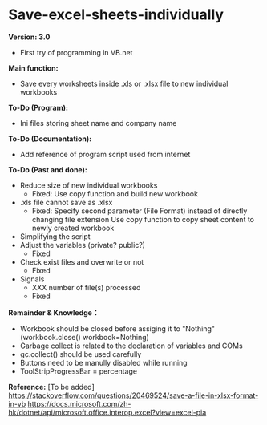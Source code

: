 # Save-excel-sheets-individually
**Version: 3.0**

- First try of programming in VB.net

**Main function:**
- Save every worksheets inside .xls or .xlsx file to new individual workbooks

**To-Do (Program):**
  - Ini files storing sheet name and company name
  
**To-Do (Documentation):**
  - Add reference of program script used from internet
  
**To-Do (Past and done):**

  - Reduce size of new individual workbooks
    - Fixed: Use copy function and build new workbook
  - .xls file cannot save as .xlsx
    - Fixed: Specify second parameter (File Format) instead of directly changing file extension
           Use copy function to copy sheet content to newly created workbook
  - Simplifying the script
  - Adjust the variables (private? public?)
    - Fixed
  - Check exist files and overwrite or not
    - Fixed
  - Signals
    - XXX number of file(s) processed
    - Fixed

**Remainder & Knowledge：**
- Workbook should be closed before assiging it to "Nothing" (workbook.close() workbook=Nothing)
- Garbage collect is related to the declaration of variables and COMs
- gc.collect() should be used carefully
- Buttons need to be manully disabled while running
- ToolStripProgressBar = percentage

**Reference:**
[To be added]
https://stackoverflow.com/questions/20469524/save-a-file-in-xlsx-format-in-vb
https://docs.microsoft.com/zh-hk/dotnet/api/microsoft.office.interop.excel?view=excel-pia
